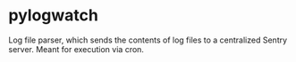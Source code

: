 pylogwatch
==========
Log file parser, which sends the contents of log files to a centralized Sentry server. Meant for execution via cron.